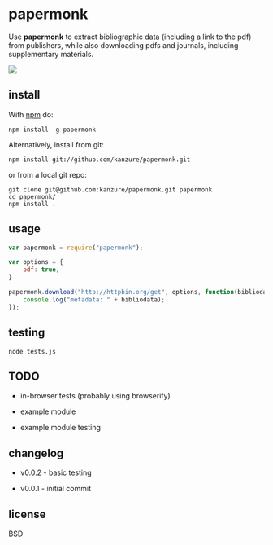 # papermonk

Use **papermonk** to extract bibliographic data (including a link to the pdf)
from publishers, while also downloading pdfs and journals, including
supplementary materials.

<img src="http://diyhpl.us/~bryan/images/projects/papermonk.png" />

## install

With [npm](http://npmjs.org/) do:

```
npm install -g papermonk
```

Alternatively, install from git:

```
npm install git://github.com/kanzure/papermonk.git
```

or from a local git repo:

```
git clone git@github.com:kanzure/papermonk.git papermonk
cd papermonk/
npm install .
```

## usage

``` js
var papermonk = require("papermonk");

var options = {
    pdf: true,
}

papermonk.download("http://httpbin.org/get", options, function(bibliodata, pdfstream) {
    console.log("metadata: " + bibliodata);
});
```

## testing

```
node tests.js
```

## TODO

* in-browser tests (probably using browserify)

* example module

* example module testing

## changelog

* v0.0.2 - basic testing

* v0.0.1 - initial commit

## license

BSD
